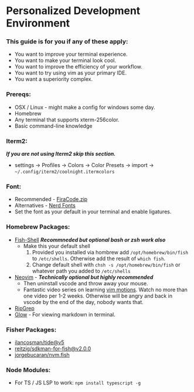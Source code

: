 <h1>Personalized Development Environment</h1>

<h3>This guide is for you if any of these apply:</h3>

- You want to improve your terminal experience. 
- You want to make your terminal look cool.
- You want to improve the efficiency of your workflow. 
- You want to try using vim as your primary IDE.
- You want a superiority complex.

<h3>Prereqs: </h3>

- OSX / Linux - might make a config for windows some day.
- Homebrew
- Any terminal that supports xterm-256color.
- Basic command-line knowledge


<h3>Iterm2:</h3> 

***If you are not using Iterm2 skip this section.***

- settings -> Profiles -> Colors -> Color Presets -> import -> ```~/.config/iterm2/coolnight.itermcolors```

<h3>Font:</h3> 

- Recommended - [FiraCode.zip](https://github.com/ryanoasis/nerd-fonts/releases/download/v3.0.2/FiraCode.zip)
- Alternatives - [Nerd Fonts](https://github.com/ryanoasis/nerd-fonts)
- Set the font as your default in your terminal and enable ligatures. 

<h3>Homebrew Packages:</h3>

- [Fish-Shell](https://formulae.brew.sh/formula/fish#default) ***Recommneded but optional bash or zsh work also***
    - Make this your default shell
        1. Provided you installed via hombrew add ```/opt/homebrew/bin/fish ``` to ```/etc/shells```. Otherwise add the result of ```which fish```.
        2. Change default shell with ```chsh -s /opt/homebrew/bin/fish``` or whatever path you added to ```/etc/shells```
- [Neovim](https://formulae.brew.sh/formula/neovim#default) - ***Technically optional but highly recommended***
    - Then uninstall vscode and throw away your mouse.
    - Fantastic video series on learning [vim motions](https://youtube.com/playlist?list=PLm323Lc7iSW_wuxqmKx_xxNtJC_hJbQ7R). Watch no more than one video per 1-2 weeks. Otherwise will be angry and back in vscode by the end of the day, nobody wants that.
- [RipGrep](https://formulae.brew.sh/formula/ripgrep)
- [Glow](https://formulae.brew.sh/formula/glow#default) - For viewing markdown in terminal.


<h3>Fisher Packages:</h3>

- [ilancosman/tide@v5](https://github.com/IlanCosman/tide)
- [reitzig/sdkman-for-fish@v2.0.0](https://github.com/reitzig/sdkman-for-fish)
- [jorgebucaran/nvm.fish](https://github.com/jorgebucaran/nvm.fish)

<h3>Node Modules:</h3>

- For TS / JS LSP to work: ```npm install typescript -g```
